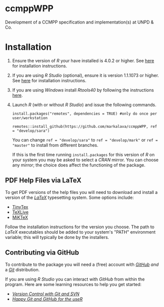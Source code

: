 # ccmppWPP

Development of a CCMPP specification and implementation(s) at UNPD &amp; Co.


# Installation

1. Ensure the version of *R* your have installed is 4.0.2 or higher. See [here](https://www.r-project.org/) for installation instructions.
2. If you are using *R Studio* (optional), ensure it is version 1.1.1073 or higher. See [here](https://rstudio.com/) for installation instructions. 
3. If you are using *Windows* install *Rtools40* by following the instructions [here](https://cran.r-project.org/bin/windows/Rtools/ "link to install Rtools40"). 
4. Launch *R* (with or without *R Studio*) and issue the following commands. 

    ```
    install.packages("remotes", dependencies = TRUE) #only do once per user/workstation
	
    remotes::install_github(https://github.com/markalava/ccmppWPP, ref = "develop/sara")
    ```
	
	You can change `ref = "develop/sara"` to `ref = "develop/mark"` or `ref = "master"` to install from different branches. 
	
	If this is the first time running `install.packages` for this version of *R* on your system you may be asked to select a *CRAN* mirror. You can choose any mirror; the choice does affect the functioning of the package.
	

## PDF Help Files via LaTeX 

To get PDF versions of the help files you will need to download and install a version of the [*LaTeX*](https://www.latex-project.org/) typesetting system. Some options include:

* [TinyTex](https://yihui.org/tinytex/)
* [TeXLive](https://www.tug.org/texlive/)
* [MiKTeX](https://miktex.org/)

Follow the installation instructions for the version you choose. The path to *LaTeX* executables should be added to your system's "PATH" environment variable; this will typically be done by the installers. 
  
 
## Contributing via GitHub

To contribute to the package you will need a (free) account with [*GitHub*](https://docs.github.com/en/github/getting-started-with-github) *and* a [*Git*](https://git-scm.com/) distribution. 

If you are using *R Studio* you can interact with *GitHub* from within the program. Here are some learning resources to help you get started:

* [*Version Control with Git and SVN*](https://support.rstudio.com/hc/en-us/articles/200532077?version=1.3.1073&mode=desktop)
* [*Happy Git and GitHub for the useR*](https://happygitwithr.com/)
